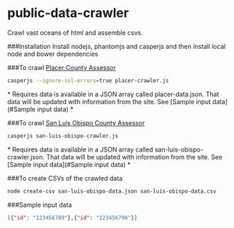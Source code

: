public-data-crawler
===================

Crawl vast oceans of html and assemble csvs.

###Installation
Install nodejs, phantomjs and casperjs and then install local node and bower dependencies

###To crawl [Placer County Assessor](http://www.placer.ca.gov/Departments/Assessor/Assessment%20Inquiry.aspx)


```bash
casperjs --ignore-ssl-errors=true placer-crawler.js
```
\* Requires data is available in a JSON array called placer-data.json. That data will be updated with information from the site. See [Sample input data](#Sample input data) \*

###To crawl [San Luis Obispo County Assessor](http://assessor.slocounty.ca.gov/pisa/Search.aspx)

```bash
casperjs san-luis-obispo-crawler.js
```
\* Requires data is available in a JSON array called san-luis-obispo-crawler.json. That data will be updated with information from the site. See [Sample input data](#Sample input data) \*

###To create CSVs of the crawled data

```bash
node create-csv san-luis-obispo-data.json san-luis-obispo-data.csv
```

###Sample input data

```json
[{"id": "123456789"},{"id": "123456790"}]
```
